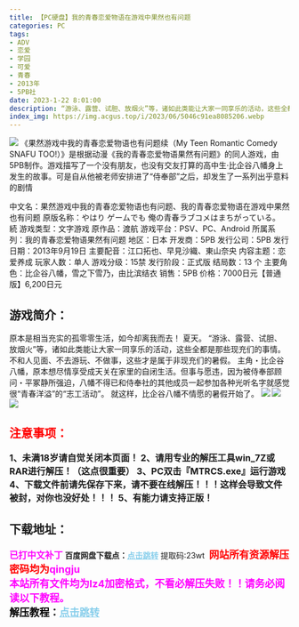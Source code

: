 ```yaml
---
title: 【PC硬盘】我的青春恋爱物语在游戏中果然也有问题
categories: PC
tags:
- ADV
- 恋爱
- 学园
- 可爱
- 青春
- 2013年
- 5PB社
date: 2023-1-22 8:01:00
description: “游泳、露营、试胆、放烟火”等，诸如此类能让大家一同享乐的活动，这些全都是那些现充们的事情。不和人见面、不去游玩、不做事，这些才是属于非现充们的暑假。主角・比企谷八幡，原本想尽情享受成天关在家里的自闭生活。但事与愿违，因为被侍奉部顾问・平冢静所强迫，八幡不得已和侍奉社的其他成员一起参加各种光听名字就感觉很“青春洋溢”的“志工活动”。就这样，比企谷八幡不情愿的暑假开始了。
index_img: https://img.acgus.top/i/2023/06/5046c91ea8085206.webp
---
```

![](https://img.acgus.top/i/2023/06/5046c91ea8085206.webp)
《果然游戏中我的青春恋爱物语也有问题续（My Teen Romantic Comedy SNAFU TOO!）》是根据动漫《我的青春恋爱物语果然有问题》的同人游戏，由5PB制作。游戏描写了一个没有朋友，也没有交友打算的高中生·比企谷八幡身上发生的故事。可是自从他被老师安排进了“侍奉部”之后，却发生了一系列出乎意料的剧情

中文名：果然游戏中我的青春恋爱物语也有问题、我的青春恋爱物语在游戏中果然也有问题
原版名称：やはり ゲームでも 俺の青春ラブコメはまちがっている。 続
游戏类型：文字游戏
原作品：渡航
游戏平台：PSV、PC、Android
所属系列：我的青春恋爱物语果然有问题
地区：日本
开发商：5PB
发行公司：5PB
发行日期：2013年9月19日
主要配音：江口拓也、早見沙織、東山奈央
内容主题：恋爱养成
玩家人数：单人
游戏分级：15禁
发行阶段：正式版
结局数：13 个
主要角色：比企谷八幡，雪之下雪乃，由比滨结衣
销售：5PB
价格：7000日元【普通版】6,200日元

## 游戏简介：
原本是相当充实的孤零零生活，如今却离我而去！
夏天。
“游泳、露营、试胆、放烟火”等，诸如此类能让大家一同享乐的活动，这些全都是那些现充们的事情。
不和人见面、不去游玩、不做事，这些才是属于非现充们的暑假。
主角・比企谷八幡，原本想尽情享受成天关在家里的自闭生活。但事与愿违，因为被侍奉部顾问・平冢静所强迫，八幡不得已和侍奉社的其他成员一起参加各种光听名字就感觉很“青春洋溢”的“志工活动”。
就这样，比企谷八幡不情愿的暑假开始了。
![](https://img.acgus.top/i/2023/06/5eea3ffd17085221.webp)
![](https://img.acgus.top/i/2023/06/d2de22b2b4085215.webp)
![](https://img.acgus.top/i/2023/06/a272b9f9bb085210.webp)





## <font color=#FF0000 >注意事项：</font>
<font size=3><b>1、未满18岁请自觉关闭本页面！
2、请用专业的解压工具win_7Z或RAR进行解压！（这点很重要）
3、PC双击『MTRCS.exe』运行游戏
4、下载文件前请先保存下来，请不要在线解压！！！这样会导致文件被封，对你也没好处！！！
5、有能力请支持正版！</b></font>

## 下载地址：
<font color=#FF00FF size=3><b>已打中文补丁</b></font>
<b>百度网盘下载点：</b><a href="https://pan.baidu.com/s/1bvZZTQKNJ7jIDp3_3jdMQw?pwd=23wt" style="color: #87CEEB;"><b>点击跳转</b></a> 提取码:23wt
<a style="padding: 0" href="https://post.qingju.org/AD/"><img style="max-width:100%" src="https://img.acgus.top/i/2024/07/478f689b8021d8d499ab43d21acf137a.gif" alt=""></a>
<b><font color=#FF0000 size=4>网站所有资源解压密码均为</b></font><b><font color=#FF00FF size=4>qingju</font><font color=#FF0000 ></font></b><br><b><font color=#FF00FF size=4>本站所有文件均为lz4加密格式，不看必解压失败！！请务必阅读以下教程。</b></font><br><b><font color=#000 size=4>解压教程：</b><a href="https://post.qingju.org/tutorial/000/" style="color: #87CEEB;"><b>点击跳转</b></a>

